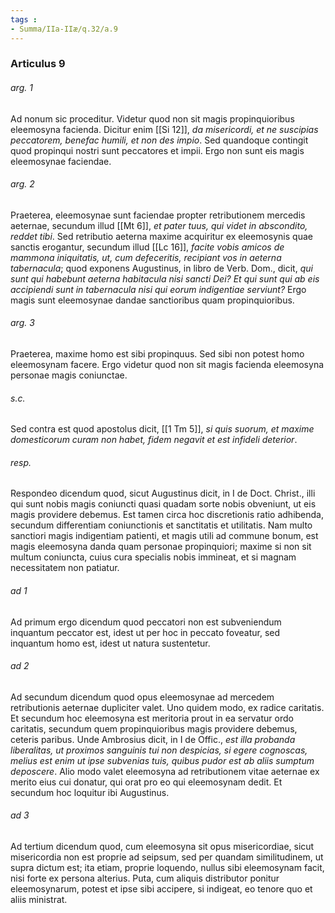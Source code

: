 ```yaml
---
tags : 
- Summa/IIa-IIæ/q.32/a.9
---
```


### Articulus 9

###### arg. 1
Ad nonum sic proceditur. Videtur quod non sit magis propinquioribus eleemosyna facienda. Dicitur enim [[Si 12]], *da misericordi, et ne suscipias peccatorem, benefac humili, et non des impio*. Sed quandoque contingit quod propinqui nostri sunt peccatores et impii. Ergo non sunt eis magis eleemosynae faciendae.

###### arg. 2
Praeterea, eleemosynae sunt faciendae propter retributionem mercedis aeternae, secundum illud [[Mt 6]], *et pater tuus, qui videt in abscondito, reddet tibi*. Sed retributio aeterna maxime acquiritur ex eleemosynis quae sanctis erogantur, secundum illud [[Lc 16]], *facite vobis amicos de mammona iniquitatis, ut, cum defeceritis, recipiant vos in aeterna tabernacula*; quod exponens Augustinus, in libro de Verb. Dom., dicit, *qui sunt qui habebunt aeterna habitacula nisi sancti Dei? Et qui sunt qui ab eis accipiendi sunt in tabernacula nisi qui eorum indigentiae serviunt?* Ergo magis sunt eleemosynae dandae sanctioribus quam propinquioribus.

###### arg. 3
Praeterea, maxime homo est sibi propinquus. Sed sibi non potest homo eleemosynam facere. Ergo videtur quod non sit magis facienda eleemosyna personae magis coniunctae.

###### s.c.
Sed contra est quod apostolus dicit, [[1 Tm 5]], *si quis suorum, et maxime domesticorum curam non habet, fidem negavit et est infideli deterior*.

###### resp.
Respondeo dicendum quod, sicut Augustinus dicit, in I de Doct. Christ., illi qui sunt nobis magis coniuncti quasi quadam sorte nobis obveniunt, ut eis magis providere debemus. Est tamen circa hoc discretionis ratio adhibenda, secundum differentiam coniunctionis et sanctitatis et utilitatis. Nam multo sanctiori magis indigentiam patienti, et magis utili ad commune bonum, est magis eleemosyna danda quam personae propinquiori; maxime si non sit multum coniuncta, cuius cura specialis nobis immineat, et si magnam necessitatem non patiatur.

###### ad 1
Ad primum ergo dicendum quod peccatori non est subveniendum inquantum peccator est, idest ut per hoc in peccato foveatur, sed inquantum homo est, idest ut natura sustentetur.

###### ad 2
Ad secundum dicendum quod opus eleemosynae ad mercedem retributionis aeternae dupliciter valet. Uno quidem modo, ex radice caritatis. Et secundum hoc eleemosyna est meritoria prout in ea servatur ordo caritatis, secundum quem propinquioribus magis providere debemus, ceteris paribus. Unde Ambrosius dicit, in I de Offic., *est illa probanda liberalitas, ut proximos sanguinis tui non despicias, si egere cognoscas, melius est enim ut ipse subvenias tuis, quibus pudor est ab aliis sumptum deposcere*. Alio modo valet eleemosyna ad retributionem vitae aeternae ex merito eius cui donatur, qui orat pro eo qui eleemosynam dedit. Et secundum hoc loquitur ibi Augustinus.

###### ad 3
Ad tertium dicendum quod, cum eleemosyna sit opus misericordiae, sicut misericordia non est proprie ad seipsum, sed per quandam similitudinem, ut supra dictum est; ita etiam, proprie loquendo, nullus sibi eleemosynam facit, nisi forte ex persona alterius. Puta, cum aliquis distributor ponitur eleemosynarum, potest et ipse sibi accipere, si indigeat, eo tenore quo et aliis ministrat.

